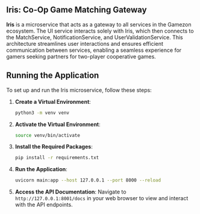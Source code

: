 ## Iris: Co-Op Game Matching Gateway

**Iris** is a microservice that acts as a gateway to all services in the Gamezon ecosystem. The UI service interacts solely with Iris, which then connects to the MatchService, NotificationService, and UserValidationService. This architecture streamlines user interactions and ensures efficient communication between services, enabling a seamless experience for gamers seeking partners for two-player cooperative games.

## Running the Application

To set up and run the Iris microservice, follow these steps:

1. **Create a Virtual Environment**:
   ```bash
   python3 -m venv venv
   ```

2. **Activate the Virtual Environment**:
   ```bash
   source venv/bin/activate
   ```

3. **Install the Required Packages**:
   ```bash
   pip install -r requirements.txt
   ```

4. **Run the Application**:
   ```bash
   uvicorn main:app --host 127.0.0.1 --port 8000 --reload
   ```

5. **Access the API Documentation**:
   Navigate to `http://127.0.0.1:8001/docs` in your web browser to view and interact with the API endpoints.